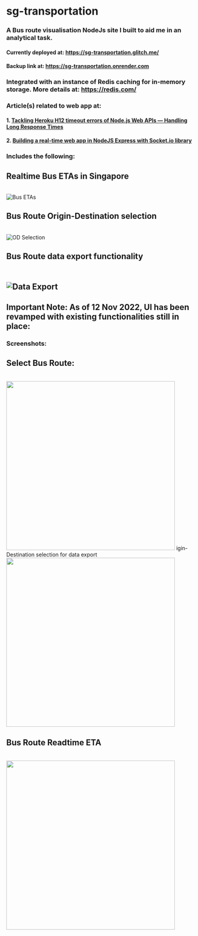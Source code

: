 # sg-transportation
### A Bus route visualisation NodeJs site I built to aid me in an analytical task. 
#### Currently deployed at: https://sg-transportation.glitch.me/
#### Backup link at: https://sg-transportation.onrender.com

### Integrated with an instance of Redis caching for in-memory storage. More details at: https://redis.com/

### Article(s) related to web app at: 
#### 1. [Tackling Heroku H12 timeout errors of Node.js Web APIs — Handling Long Response Times](https://towardsdatascience.com/tackling-heroku-h12-timeout-errors-of-node-js-web-apis-handling-long-response-times-8fbafe46cd40)
#### 2. [Building a real-time web app in NodeJS Express with Socket.io library](https://towardsdatascience.com/building-a-real-time-web-app-in-nodejs-express-with-socket-io-library-d9b50aded6e6)

### Includes the following:
## Realtime Bus ETAs in Singapore
<br/>![Bus ETAs](https://miro.medium.com/max/1400/1*QKFF2dM6D7apIZfRLn30Jg.png)
## Bus Route Origin-Destination selection
<br/>![OD Selection](https://miro.medium.com/max/1050/1*dDjLS1LBpUOlTFh357ozLg.png)
## Bus Route data export functionality
<br/>![Data Export](https://miro.medium.com/max/1050/1*MrnOOOJPG62tror-WAPseg.png)
---
## Important Note: As of 12 Nov 2022, UI has been revamped with existing functionalities still in place:

### Screenshots:
## Select Bus Route:
<br/><img src="https://raw.githubusercontent.com/incubated-geek-cc/sg-transportation/main/public/img/updated_ui.png" height="445px" />
igin-Destination selection for data export
<br/><img src="https://raw.githubusercontent.com/incubated-geek-cc/sg-transportation/main/public/img/updated_ui_bus_route_od_selection.png" height="445px" />
## Bus Route Readtime ETA
<br/><img src="https://raw.githubusercontent.com/incubated-geek-cc/sg-transportation/main/public/img/updated_ui_bus_etas.png" height="445px" />